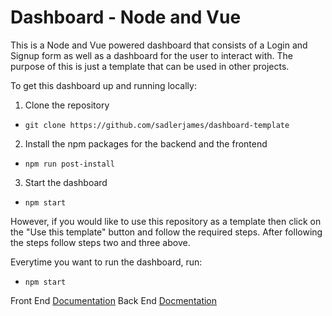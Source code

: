 # Dashboard - Node and Vue
This is a Node and Vue powered dashboard that consists of a Login and Signup form as well as a dashboard for the user to interact with.
The purpose of this is just a template that can be used in other projects.

To get this dashboard up and running locally:
1. Clone the repository
- `git clone https://github.com/sadlerjames/dashboard-template`
2. Install the npm packages for the backend and the frontend
- `npm run post-install`
3. Start the dashboard
- `npm start`

However, if you would like to use this repository as a template then click on the "Use this template" button and follow the required steps. After following the steps follow steps two and three above.

Everytime you want to run the dashboard, run:
- `npm start`

Front End [Documentation](https://github.com/sadlerjames/dashboard-template/tree/master/client)
Back End [Docmentation](https://github.com/sadlerjames/dashboard-template/tree/master/server) 